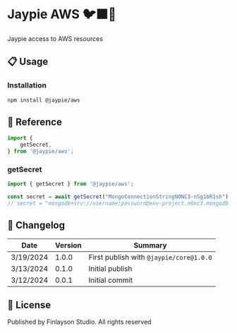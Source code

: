 # Jaypie AWS 🐦‍⬛🐒

Jaypie access to AWS resources

## 📋 Usage

### Installation

```bash
npm install @jaypie/aws
```

## 📖 Reference

```javascript
import {
    getSecret,
} from '@jaypie/aws';
```

### getSecret

```javascript
import { getSecret } from '@jaypie/aws';

const secret = await getSecret("MongoConnectionStringN0NC3-nSg1bR1sh");
// secret = "mongodb+srv://username:password@env-project.n0nc3.mongodb.net/app?retryWrites=true&w=majority";
```

## 📝 Changelog

| Date       | Version | Summary        |
| ---------- | ------- | -------------- |
|  3/19/2024 |   1.0.0 | First publish with `@jaypie/core@1.0.0` |
|  3/13/2024 |   0.1.0 | Initial publish |
|  3/12/2024 |   0.0.1 | Initial commit |

## 📜 License

Published by Finlayson Studio. All rights reserved
